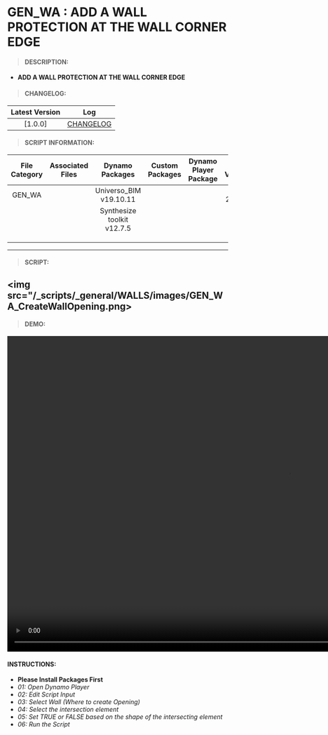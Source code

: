 # GEN_WA : ADD A WALL PROTECTION AT THE WALL CORNER EDGE

> #### DESCRIPTION: 
- **ADD A WALL PROTECTION AT THE WALL CORNER EDGE**

> #### CHANGELOG:

| Latest Version | Log |
| :-------: | :----: | 
|[1.0.0] | [CHANGELOG](/_scripts/_general/WALLS/changelog/GEN_WA_WallProtection_Corner_ByEdge.md) |

> #### SCRIPT INFORMATION: 

| File Category | Associated Files | Dynamo Packages | Custom Packages | Dynamo Player Package | Revit Version | Author | Reviewed By | File Name & Location | 
| :-------: | :----: | :---: | :---: | :---: | :---: | :---: | :---: | :--: |
| GEN_WA |  | Universo_BIM v19.10.11 | | | Revit 2021.1 | Abjeet Singh | | GEN_WA_CreateWallOpening |
|        |  | Synthesize toolkit v12.7.5 | | |              |              | | (https://bimcapcom.sharepoint.com/:u:/s/BCP-Main/Ec77nWJyyqlPjUC2aEoda5MB88br2LMyKn_CLiesCnw7hg?e=7KEcNF) |
|        |  | | | |              |              | | |
|        |  | | | |
|        |  |  | | |
------------------------------------------------------------
> #### SCRIPT: 

<img src="/_scripts/_general/WALLS/images/GEN_WA_CreateWallOpening.png>
------------------------------------------------------------

> #### DEMO: 

<video width="1280" height="720" controls>
 <source src="/_scripts/_general/WALLS/demo/GEN_WA_CreateWallOpening.mp4" type="video/mp4">
</video>

#### INSTRUCTIONS: 
- **Please Install Packages First**
- *01: Open Dynamo Player*
- *02: Edit Script Input*
- *03: Select Wall (Where to create Opening)*
- *04: Select the intersection element*
- *05: Set TRUE or FALSE based on the shape of the intersecting element*
- *06: Run the Script*